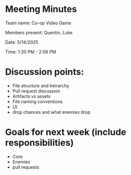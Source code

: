 # Meeting Minutes

Team name: Co-op Video Game

Members present: Quentin, Luke

Date: 5/14/2025

Time: 1:30 PM -  2:06 PM

# Discussion points:

*   File structure and heirarchy
*   Pull request discussion
* 	Artifacts vs assets
*	File naming conventions
*	UI
*   drop chances and what enemies drop

# Goals for next week (include responsibilities)

* 	Core
*	Enemies
*	pull requests
